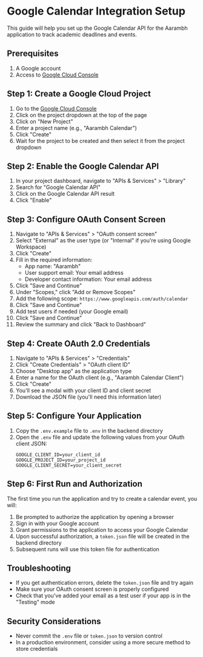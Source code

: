 # Google Calendar Integration Setup

This guide will help you set up the Google Calendar API for the Aarambh application to track academic deadlines and events.

## Prerequisites

1. A Google account
2. Access to [Google Cloud Console](https://console.cloud.google.com/)

## Step 1: Create a Google Cloud Project

1. Go to the [Google Cloud Console](https://console.cloud.google.com/)
2. Click on the project dropdown at the top of the page
3. Click on "New Project"
4. Enter a project name (e.g., "Aarambh Calendar")
5. Click "Create"
6. Wait for the project to be created and then select it from the project dropdown

## Step 2: Enable the Google Calendar API

1. In your project dashboard, navigate to "APIs & Services" > "Library"
2. Search for "Google Calendar API"
3. Click on the Google Calendar API result
4. Click "Enable"

## Step 3: Configure OAuth Consent Screen

1. Navigate to "APIs & Services" > "OAuth consent screen"
2. Select "External" as the user type (or "Internal" if you're using Google Workspace)
3. Click "Create"
4. Fill in the required information:
   - App name: "Aarambh"
   - User support email: Your email address
   - Developer contact information: Your email address
5. Click "Save and Continue"
6. Under "Scopes," click "Add or Remove Scopes"
7. Add the following scope: `https://www.googleapis.com/auth/calendar`
8. Click "Save and Continue"
9. Add test users if needed (your Google email)
10. Click "Save and Continue"
11. Review the summary and click "Back to Dashboard"

## Step 4: Create OAuth 2.0 Credentials

1. Navigate to "APIs & Services" > "Credentials"
2. Click "Create Credentials" > "OAuth client ID"
3. Choose "Desktop app" as the application type
4. Enter a name for the OAuth client (e.g., "Aarambh Calendar Client")
5. Click "Create"
6. You'll see a modal with your client ID and client secret
7. Download the JSON file (you'll need this information later)

## Step 5: Configure Your Application

1. Copy the `.env.example` file to `.env` in the backend directory
2. Open the `.env` file and update the following values from your OAuth client JSON:
   ```
   GOOGLE_CLIENT_ID=your_client_id
   GOOGLE_PROJECT_ID=your_project_id
   GOOGLE_CLIENT_SECRET=your_client_secret
   ```

## Step 6: First Run and Authorization

The first time you run the application and try to create a calendar event, you will:

1. Be prompted to authorize the application by opening a browser
2. Sign in with your Google account
3. Grant permissions to the application to access your Google Calendar
4. Upon successful authorization, a `token.json` file will be created in the backend directory
5. Subsequent runs will use this token file for authentication

## Troubleshooting

- If you get authentication errors, delete the `token.json` file and try again
- Make sure your OAuth consent screen is properly configured
- Check that you've added your email as a test user if your app is in the "Testing" mode

## Security Considerations

- Never commit the `.env` file or `token.json` to version control
- In a production environment, consider using a more secure method to store credentials 